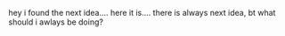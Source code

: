 hey i found the next idea.... here it is....
there is always next idea, bt what should i awlays be doing?